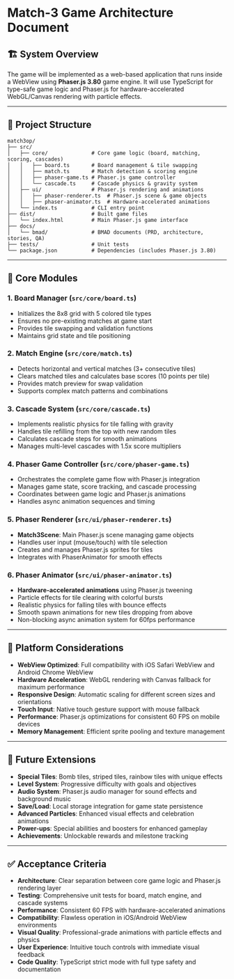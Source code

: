 # Match-3 Game Architecture Document

## 🏗 System Overview
The game will be implemented as a web-based application that runs inside a WebView using **Phaser.js 3.80** game engine. 
It will use TypeScript for type-safe game logic and Phaser.js for hardware-accelerated WebGL/Canvas rendering with particle effects.

---

## 📂 Project Structure
```
match3op/
├── src/
│   ├── core/              # Core game logic (board, matching, scoring, cascades)
│   │   ├── board.ts       # Board management & tile swapping
│   │   ├── match.ts       # Match detection & scoring engine
│   │   ├── phaser-game.ts # Phaser.js game controller
│   │   └── cascade.ts     # Cascade physics & gravity system
│   ├── ui/                # Phaser.js rendering and animations
│   │   ├── phaser-renderer.ts  # Phaser.js scene & game objects
│   │   ├── phaser-animator.ts  # Hardware-accelerated animations
│   └── index.ts           # CLI entry point
├── dist/                  # Built game files
│   └── index.html         # Main Phaser.js game interface
├── docs/
│   └── bmad/              # BMAD documents (PRD, architecture, stories, QA)
├── tests/                 # Unit tests
└── package.json           # Dependencies (includes Phaser.js 3.80)
```

---

## 🔑 Core Modules

### 1. Board Manager (`src/core/board.ts`)
- Initializes the 8x8 grid with 5 colored tile types
- Ensures no pre-existing matches at game start
- Provides tile swapping and validation functions
- Maintains grid state and tile positioning

### 2. Match Engine (`src/core/match.ts`)
- Detects horizontal and vertical matches (3+ consecutive tiles)
- Clears matched tiles and calculates base scores (10 points per tile)
- Provides match preview for swap validation
- Supports complex match patterns and combinations

### 3. Cascade System (`src/core/cascade.ts`)
- Implements realistic physics for tile falling with gravity
- Handles tile refilling from the top with new random tiles
- Calculates cascade steps for smooth animations
- Manages multi-level cascades with 1.5x score multipliers

### 4. Phaser Game Controller (`src/core/phaser-game.ts`)
- Orchestrates the complete game flow with Phaser.js integration
- Manages game state, score tracking, and cascade processing
- Coordinates between game logic and Phaser.js animations
- Handles async animation sequences and timing

### 5. Phaser Renderer (`src/ui/phaser-renderer.ts`)
- **Match3Scene**: Main Phaser.js scene managing game objects
- Handles user input (mouse/touch) with tile selection
- Creates and manages Phaser.js sprites for tiles
- Integrates with PhaserAnimator for smooth effects

### 6. Phaser Animator (`src/ui/phaser-animator.ts`)
- **Hardware-accelerated animations** using Phaser.js tweening
- Particle effects for tile clearing with colorful bursts
- Realistic physics for falling tiles with bounce effects
- Smooth spawn animations for new tiles dropping from above
- Non-blocking async animation system for 60fps performance

---

## 📱 Platform Considerations
- **WebView Optimized**: Full compatibility with iOS Safari WebView and Android Chrome WebView
- **Hardware Acceleration**: WebGL rendering with Canvas fallback for maximum performance
- **Responsive Design**: Automatic scaling for different screen sizes and orientations
- **Touch Input**: Native touch gesture support with mouse fallback
- **Performance**: Phaser.js optimizations for consistent 60 FPS on mobile devices
- **Memory Management**: Efficient sprite pooling and texture management

---

## 🔮 Future Extensions
- **Special Tiles**: Bomb tiles, striped tiles, rainbow tiles with unique effects
- **Level System**: Progressive difficulty with goals and objectives  
- **Audio System**: Phaser.js audio manager for sound effects and background music
- **Save/Load**: Local storage integration for game state persistence
- **Advanced Particles**: Enhanced visual effects and celebration animations
- **Power-ups**: Special abilities and boosters for enhanced gameplay
- **Achievements**: Unlockable rewards and milestone tracking

---

## ✅ Acceptance Criteria
- **Architecture**: Clear separation between core game logic and Phaser.js rendering layer
- **Testing**: Comprehensive unit tests for board, match engine, and cascade systems
- **Performance**: Consistent 60 FPS with hardware-accelerated animations
- **Compatibility**: Flawless operation in iOS/Android WebView environments
- **Visual Quality**: Professional-grade animations with particle effects and physics
- **User Experience**: Intuitive touch controls with immediate visual feedback
- **Code Quality**: TypeScript strict mode with full type safety and documentation
